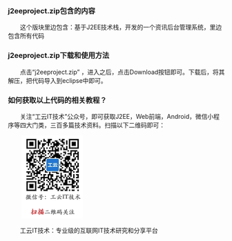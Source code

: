 ### j2eeproject.zip包含的内容  

&emsp;&emsp;这个版块里边包含：基于J2EE技术栈，开发的一个资讯后台管理系统，里边包含所有代码 

### j2eeproject.zip下载和使用方法

&emsp;&emsp;点击“j2eeproject.zip” ，进入之后，点击Download按钮即可。下载后，将其解压，把代码导入到eclipse中即可。

### 如何获取以上代码的相关教程？

&emsp;&emsp;关注“工云IT技术”公众号，即可获取J2EE，Web前端，Android，微信小程序等四大门类，三百多篇技术资料。扫描以下二维码即可：

&emsp;&emsp; ![](https://github.com/gongyunit/resources/blob/master/ewm.png) 

&emsp;&emsp;工云IT技术：专业级的互联网IT技术研究和分享平台
